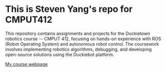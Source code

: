 # This is Steven Yang's repo for CMPUT412

This repository contains assignments and projects for the Duckietown robotics course -- CMPUT 412, focusing on hands-on experience with ROS (Robot Operating System) and autonomous robot control. The coursework involves implementing robotics algorithms, debugging, and developing open-source solutions using the Duckiebot platform.



[My course webpage](https://sites.google.com/view/stevenydjm412/home?authuser=0)


